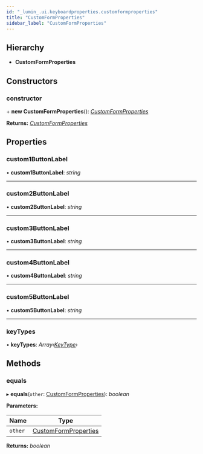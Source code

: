 ```yaml
---
id: "_lumin_.ui.keyboardproperties.customformproperties"
title: "CustomFormProperties"
sidebar_label: "CustomFormProperties"
---
```


## Hierarchy

* **CustomFormProperties**

## Constructors

###  constructor

\+ **new CustomFormProperties**(): *[CustomFormProperties](_lumin_.ui.keyboardproperties.customformproperties.md)*

**Returns:** *[CustomFormProperties](_lumin_.ui.keyboardproperties.customformproperties.md)*

## Properties

###  custom1ButtonLabel

• **custom1ButtonLabel**: *string*

___

###  custom2ButtonLabel

• **custom2ButtonLabel**: *string*

___

###  custom3ButtonLabel

• **custom3ButtonLabel**: *string*

___

###  custom4ButtonLabel

• **custom4ButtonLabel**: *string*

___

###  custom5ButtonLabel

• **custom5ButtonLabel**: *string*

___

###  keyTypes

• **keyTypes**: *Array‹[KeyType](../enums/_lumin_.ui.keytype.md)›*

## Methods

###  equals

▸ **equals**(`other`: [CustomFormProperties](_lumin_.ui.keyboardproperties.customformproperties.md)): *boolean*

**Parameters:**

Name | Type |
------ | ------ |
`other` | [CustomFormProperties](_lumin_.ui.keyboardproperties.customformproperties.md) |

**Returns:** *boolean*
